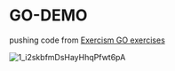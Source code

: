# GO-DEMO

<p>pushing code from <a href="https://exercism.org/tracks/go/exercises">Exercism GO exercises</a>

 ![1_i2skbfmDsHayHhqPfwt6pA](https://user-images.githubusercontent.com/88369201/152857182-aac16d11-492d-4db0-b6ac-5776f2eda535.png)
